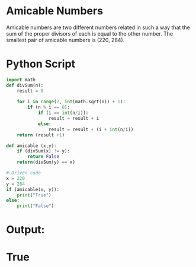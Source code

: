 # Amicable Numbers

Amicable numbers are two different numbers related in such a way that the sum of the proper divisors of each is equal to the other number. The smallest pair of amicable numbers is (220, 284).

# Python Script
```python
import math
def divSum(n):
    result = 0
    
    for i in range(2, int(math.sqrt(n)) + 1):
        if (n % i == 0):
            if (i == int(n/i)):
                result = result + i
            else:
                result = result + (i + int(n/i))
    return (result +1)

def amicable (x,y):
    if (divSum(x) != y):
        return False
    return(divSum(y) == x)

# Driven code
x = 220
y = 284
if (amicable(x, y)):
    print("True")
else:
    print("False")
```

# Output:

# True
